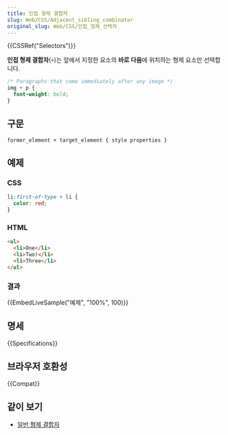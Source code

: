 ```yaml
---
title: 인접 형제 결합자
slug: Web/CSS/Adjacent_sibling_combinator
original_slug: Web/CSS/인접_형제_선택자
---
```


{{CSSRef("Selectors")}}

**인접 형제 결합자**(`+`)는 앞에서 지정한 요소의 **바로 다음**에 위치하는 형제 요소만 선택합니다.

```css
/* Paragraphs that come immediately after any image */
img + p {
  font-weight: bold;
}
```

## 구문

```
former_element + target_element { style properties }
```

## 예제

### CSS

```css
li:first-of-type + li {
  color: red;
}
```

### HTML

```html
<ul>
  <li>One</li>
  <li>Two!</li>
  <li>Three</li>
</ul>
```

### 결과

{{EmbedLiveSample("예제", "100%", 100)}}

## 명세

{{Specifications}}

## 브라우저 호환성

{{Compat}}

## 같이 보기

- [일반 형제 결합자](/ko/docs/Web/CSS/General_sibling_combinator)
